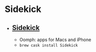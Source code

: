 # Sidekick
- [Sidekick](http://oomphalot.com/sidekick/)
  - 
  - Oomph: apps for Macs and iPhone
  - `brew cask install Sidekick`
